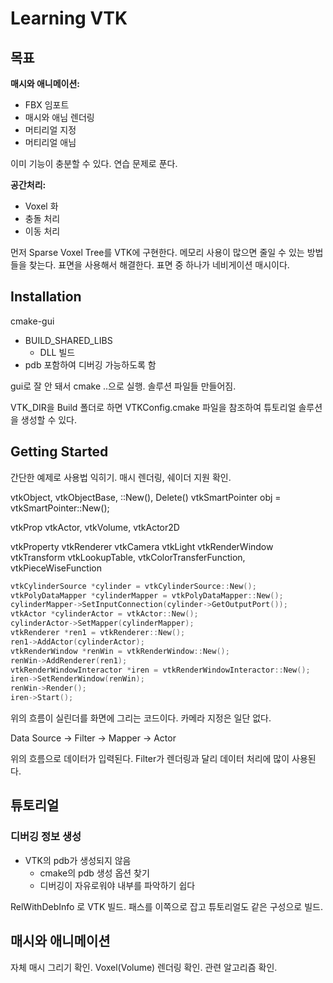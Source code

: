 # Learning VTK 

## 목표 

**매시와 애니메이션:** 

- FBX 임포트 
- 매시와 애님 렌더링 
- 머티리얼 지정 
- 머티리얼 애님

이미 기능이 충분할 수 있다. 연습 문제로 푼다. 



**공간처리:** 

- Voxel 화 
- 충돌 처리 
- 이동 처리 

먼저 Sparse Voxel Tree를 VTK에 구현한다. 메모리 사용이 많으면 줄일 수 있는 방법들을 찾는다. 표면을 사용해서 해결한다. 표면 중 하나가 네비게이션 매시이다. 




## Installation 

cmake-gui 

- BUILD_SHARED_LIBS 
  - DLL 빌드
- pdb 포함하여 디버깅 가능하도록 함 

gui로 잘 안 돼서 cmake ..으로 실행. 솔루션 파일들 만들어짐. 

VTK_DIR을 Build 폴더로 하면 VTKConfig.cmake 파일을 참조하여 튜토리얼 솔루션을 생성할 수 있다. 



## Getting Started

간단한 예제로 사용법 익히기. 매시 렌더링, 쉐이더 지원 확인. 

vtkObject, vtkObjectBase, ::New(), Delete() 
vtkSmartPointer<T>  obj = vtkSmartPointer<vtkExampleClass>::New(); 


vtkProp
vtkActor, vtkVolume, vtkActor2D

vtkProperty 
vtkRenderer 
vtkCamera
vtkLight 
vtkRenderWindow
vtkTransform 
vtkLookupTable, vtkColorTransferFunction, vtkPieceWiseFunction 

```c++
vtkCylinderSource *cylinder = vtkCylinderSource::New();
vtkPolyDataMapper *cylinderMapper = vtkPolyDataMapper::New();
cylinderMapper->SetInputConnection(cylinder->GetOutputPort());
vtkActor *cylinderActor = vtkActor::New();
cylinderActor->SetMapper(cylinderMapper);
vtkRenderer *ren1 = vtkRenderer::New();
ren1->AddActor(cylinderActor);
vtkRenderWindow *renWin = vtkRenderWindow::New();
renWin->AddRenderer(ren1);
vtkRenderWindowInteractor *iren = vtkRenderWindowInteractor::New();
iren->SetRenderWindow(renWin);
renWin->Render();
iren->Start();
```

위의 흐름이 실린더를 화면에 그리는 코드이다.  카메라 지정은 일단 없다. 



Data Source -> Filter -> Mapper -> Actor 

위의 흐름으로 데이터가 입력된다. Filter가 렌더링과 달리 데이터 처리에 많이 사용된다. 



##  튜토리얼



### 디버깅 정보 생성 

- VTK의 pdb가 생성되지 않음 
  - cmake의 pdb 생성 옵션 찾기 
  - 디버깅이 자유로워야 내부를 파악하기 쉽다 



RelWithDebInfo 로 VTK 빌드. 패스를 이쪽으로 잡고 튜토리얼도 같은 구성으로 빌드.  



## 매시와 애니메이션

자체 매시 그리기 확인. Voxel(Volume) 렌더링 확인. 관련 알고리즘 확인. 

